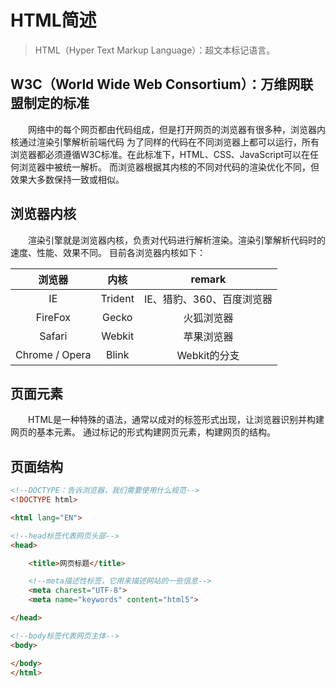 # HTML简述

> HTML（Hyper Text Markup Language）：超文本标记语言。  

## W3C（World Wide Web Consortium）：万维网联盟制定的标准

&ensp;&ensp;&ensp;&ensp;网络中的每个网页都由代码组成，但是打开网页的浏览器有很多种，浏览器内核通过渲染引擎解析前端代码
为了同样的代码在不同浏览器上都可以运行，所有浏览器都必须遵循W3C标准。在此标准下，HTML、CSS、JavaScript可以在任何浏览器中被统一解析。
而浏览器根据其内核的不同对代码的渲染优化不同，但效果大多数保持一致或相似。

## 浏览器内核

&ensp;&ensp;&ensp;&ensp;渲染引擎就是浏览器内核，负责对代码进行解析渲染。渲染引擎解析代码时的速度、性能、效果不同。
目前各浏览器内核如下：  

|      浏览器       |   内核    |     remark      |
|:--------------:|:-------:|:---------------:|
|       IE       | Trident | IE、猎豹、360、百度浏览器 |
|    FireFox     |  Gecko  |      火狐浏览器      |
|     Safari     | Webkit  |      苹果浏览器      |
| Chrome / Opera |  Blink  |    Webkit的分支    |

## 页面元素
&ensp;&ensp;&ensp;&ensp;HTML是一种特殊的语法，通常以成对的标签形式出现，让浏览器识别并构建网页的基本元素。
通过标记的形式构建网页元素，构建网页的结构。

## 页面结构

```html
<!--DOCTYPE：告诉浏览器，我们需要使用什么规范-->
<!DOCTYPE html>

<html lang="EN">

<!--head标签代表网页头部-->
<head>

    <title>网页标题</title>

    <!--meta描述性标签，它用来描述网站的一些信息-->
    <meta charest="UTF-8">
    <meta name="keywords" content="html5">

</head>

<!--body标签代表网页主体-->
<body>

</body>
</html>
```